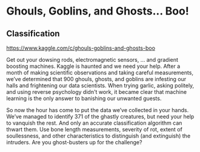 # Ghouls, Goblins, and Ghosts... Boo!
## Classification

https://www.kaggle.com/c/ghouls-goblins-and-ghosts-boo

Get out your dowsing rods, electromagnetic sensors, … and gradient boosting machines. Kaggle is haunted and we need your help. After a month of making scientific 
observations and taking careful measurements, we’ve determined that 900 ghouls, ghosts, and goblins are infesting our halls and 
frightening our data scientists. When trying garlic, asking politely, and using reverse psychology didn't work, it became clear that 
machine learning is the only answer to banishing our unwanted guests.

So now the hour has come to put the data we’ve collected in your hands. We’ve managed to identify 371 of the ghastly creatures, 
but need your help to vanquish the rest. And only an accurate classification algorithm can thwart them. Use bone length measurements, 
severity of rot, extent of soullessness, and other characteristics to distinguish (and extinguish) the intruders. 
Are you ghost-busters up for the challenge?
